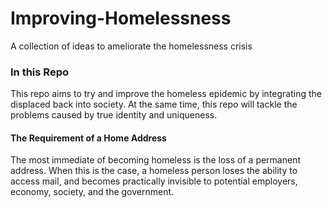 # Improving-Homelessness
A collection of ideas to ameliorate the homelessness crisis

### In this Repo
This repo aims to try and improve the homeless epidemic by integrating the displaced back into society. At the same time, this repo will tackle the problems caused by true identity and uniqueness.

#### The Requirement of a Home Address
The most immediate of becoming homeless is the loss of a permanent address. When this is the case, a homeless person loses the ability to access mail, and becomes practically invisible to potential employers, economy, society, and the government. 
